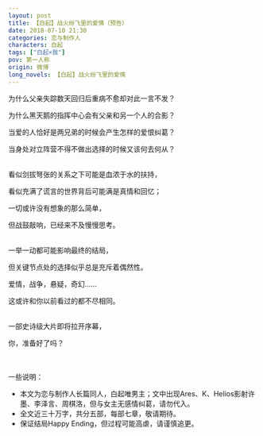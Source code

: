 ```yaml
---
layout: post
title: 【白起】战火纷飞里的爱情（预告）
date: 2018-07-10 21:30
categories: 恋与制作人
characters: 白起
tags: ["白起×我"]
pov: 第一人称
origin: 微博
long_novels: 【白起】战火纷飞里的爱情
---
```


为什么父亲失踪数天回归后重病不愈却对此一言不发？

为什么黑天鹅的指挥中心会有父亲和另一个人的合影？

当爱的人恰好是两兄弟的时候会产生怎样的爱恨纠葛？

当身处对立阵营不得不做出选择的时候又该何去何从？
<br><br>

看似剑拔弩张的关系之下可能是血浓于水的扶持，

看似充满了谎言的世界背后可能满是真情和回忆；

一切或许没有想象的那么简单，

但战鼓敲响，已经来不及慢慢思考。
<br><br>

一举一动都可能影响最终的结局，

但关键节点处的选择似乎总是充斥着偶然性。

爱情，战争，悬疑，奇幻……

这或许和你以前看过的都不尽相同。
<br><br>

一部史诗级大片即将拉开序幕，

你，准备好了吗？
<br><br><br>

一些说明：
- 本文为恋与制作人长篇同人，白起唯男主；文中出现Ares、K、Helios影射许墨、李泽言、周棋洛，但与女主无感情纠葛，请勿代入。
- 全文近三十万字，共分五部，每部七章，敬请期待。
- 保证结局Happy Ending，但过程可能高虐，请谨慎追更。
